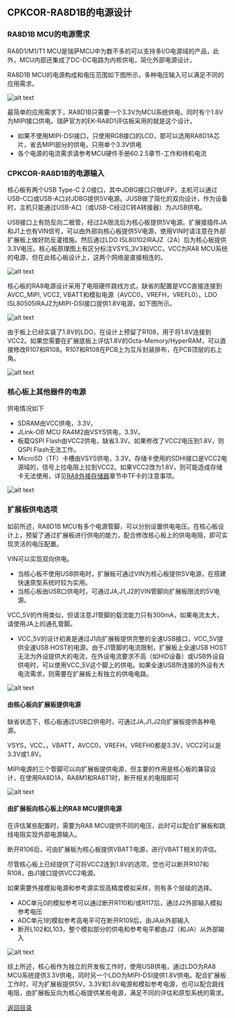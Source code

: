 ## CPKCOR-RA8D1B的电源设计

### RA8D1B MCU的电源需求

RA8D1/M1/T1 MCU是瑞萨MCU中为数不多的可以支持多I/O电源域的产品，此外，MCU内部还集成了DC-DC电路为内核供电，简化外部电源设计。

RA8D1B MCU的电源构成和电压范围如下图所示，多种电压输入可以满足不同的应用需求。

![alt text](images/09_powerdesign/image.png)

最简单的应用需求下，RA8D1B只需要一个3.3V为MCU系统供电，同时有个1.8V为MIPI接口供电。瑞萨官方的EK-RA8D1评估板采用的就是这个设计。
- 如果不使用MIPI-DSI接口，只使用RGB接口的LCD，那可以选用RA8D1A芯片，省去MIPI部分的供电，只用单个3.3V供电
- 各个电源的电流需求请参考MCU硬件手册60.2.5章节-工作和待机电流

### CPKCOR-RA8D1B的电源输入

核心板有两个USB Type-C 2.0接口，其中JDBG接口只做UFP，主机可以通过USB-C口或USB-A口对JDBG提供5V电源。JUSB做了简化的双向设计，作为设备时，主机只能通过USB-A口（或USB-C经过C转A转接器）为JUSB供电。

USB接口上有防反向二极管，经过2A限流后为核心板提供5V电源。扩展接插件JA和J1上也有VIN信号，可以由外部向核心板提供5V电源，使用VIN时请注意在外部扩展板上做好防反灌措施。然后通过LDO ISL80102IRAJZ（2A）后为核心板提供3.3V电压。核心板原理图上有区分标注VSYS_3V3和VCC，VCC为RA8 MCU系统的电源，但在此核心板设计上，这两个网络是直接相连的。

![alt text](images/09_powerdesign/image-1.png)

核心板的RA8电源设计采用了电阻硬件跳线方式，缺省的配置是VCC直接连接到AVCC_MIPI, VCC2, VBATT和模拟电源（AVCC0，VREFH，VREFL0）。LDO ISL80505IRAJZ为MIPI-DSI接口提供1.8V电源，如下图所示。

![alt text](images/09_powerdesign/image-5.png)

由于板上已经实装了1.8V的LDO，在设计上预留了R108，用于将1.8V连接到VCC2。如果您需要在扩展底板上评估1.8V的Octa-Memory/HyperRAM，可以直接修改R107和R108。R107和R108在PCB上为互斥封装排布，在PCB顶层的右上角。

  ![alt text](images/09_powerdesign/image-3.png)

### 核心板上其他器件的电源

供电情况如下
- SDRAM由VCC供电，3.3V。
- JLink-OB MCU RA4M2由VSYS供电，3.3V。
- 板载QSPI Flash由VCC2供电，缺省3.3V。如果修改了VCC2电压到1.8V，则QSPI Flash无法工作。
- MicroSD（TF）卡槽由VSYS供电，3.3V。存储卡使用的SDHI接口是VCC2电源域的，信号上拉电阻上拉到VCC2。如果VCC2改为1.8V，则可能造成存储卡无法使用，详见[RA8外接存储器](08_storage.md)章节中TF卡的注意事项。

![alt text](images/09_powerdesign/image-4.png)

### 扩展板供电选项

如前所述，RA8D1B MCU有多个电源管脚，可以分别设置供电电压。在核心板设计上，预留了通过扩展板进行供电的能力，配合修改核心板上的供电电阻，即可实现灵活的电压配置。

VIN可以实现双向供电。
- 当核心板不使用USB供电时，扩展板可通过VIN为核心板提供5V电源，在搭建快速原型系统时较为实用。
- 当核心板由USB口供电时，可通过JA,J1,J2的VIN管脚向扩展板限流的5V电源。

VCC_5V的作用类似，但请注意J1管脚的载流能力只有300mA，如果电流太大，请使用JA上的通孔管脚。
- VCC_5V的设计初衷是通过J1向扩展板提供完整的全速USB接口，VCC_5V提供全速USB HOST的电源。由于J1管脚的电流限制，扩展板上全速USB HOST无法为外设提供大的电流，在外设电流要求不高（如HID设备）或USB外设自供电时，可以使用VCC_5V这个脚上的供电。如果全速USB所连接的外设有大电流需求，则需要在扩展板上有独立的供电电路。

![alt text](images/09_powerdesign/image-10.png)


#### 由核心板向扩展板提供电源

缺省状态下，核心板通过USB口供电时，可通过JA,J1,J2向扩展板提供各种电源。

VSYS，VCC，，VBATT，AVCC0，VREFH，VREFH0都是3.3V，VCC2可以是3.3V或1.8V。

MIPI电源的三个管脚可以向扩展板提供电源，但主要的作用是核心板的兼容设计，在使用RA8D1A，RA8M1和RA8T1时，断开相关的电阻即可

![alt text](images/09_powerdesign/image-8.png)

#### 由扩展板向核心板上的RA8 MCU提供电源

在评估某些配置时，需要为RA8 MCU提供不同的电压，此时可以配合扩展板和跳线电阻实现外部电源输入。

断开R106后，可由扩展板为核心板提供VBATT电源，进行VBATT相关的评估。

尽管核心板上已经提供了可将VCC2连到1.8V的选项，您也可以断开R107和R108，由J1接口提供VCC2电源。

如果需要外接模拟电源和参考源实现高精度模拟采样，则有多个层级的选择。
- ADC单元0的模拟参考可以通过断开R110和/或R117后，通过J2外部输入模拟参考电压
- ADC单元1的模拟参考高电平可在断开R109后，由JA从外部输入
- 断开L102和L103，整个模拟部分的供电和参考电平都由J2（和JA）从外部输入
  
![alt text](images/09_powerdesign/image-9.png)


综上所述，核心板作为独立的开发板工作时，使用USB供电，通过LDO为RA8 MCU系统提供3.3V供电，同时另一个LDO为MIPI-DSI提供1.8V供电。配合扩展板工作时，可为扩展板提供5V，3.3V和1.8V电源和模拟参考电源，也可以配合跳线电阻，由扩展板反向为核心板提供某些电源，满足不同的评估和原型系统的需求。


[返回目录](01_overview.md)      